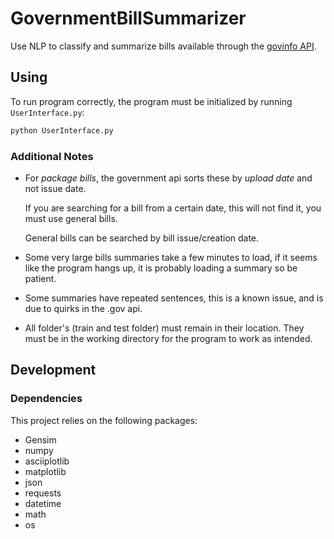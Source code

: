 # GovernmentBillSummarizer

Use NLP to classify and summarize bills available through the [govinfo API](https://api.govinfo.gov/docs/).

## Using

To run program correctly, the program must be initialized by running `UserInterface.py`:

```bash
python UserInterface.py
```

### Additional Notes

- For *package bills*, the government api sorts these by *upload date* and not issue date.

  If you are searching for a bill from a certain date, this will not find it, you must use general bills.

  General bills can be searched by bill issue/creation date.

- Some very large bills summaries take a few minutes to load, if it seems like the program hangs up, it is probably loading a summary so be patient.

- Some summaries have repeated sentences, this is a known issue, and is due to quirks in the .gov api.

- All folder's (train and test folder) must remain in their location. They must be in the working directory for the program to work as intended.

## Development

### Dependencies

This project relies on the following packages:

- Gensim
- numpy
- asciiplotlib
- matplotlib
- json
- requests
- datetime
- math
- os
